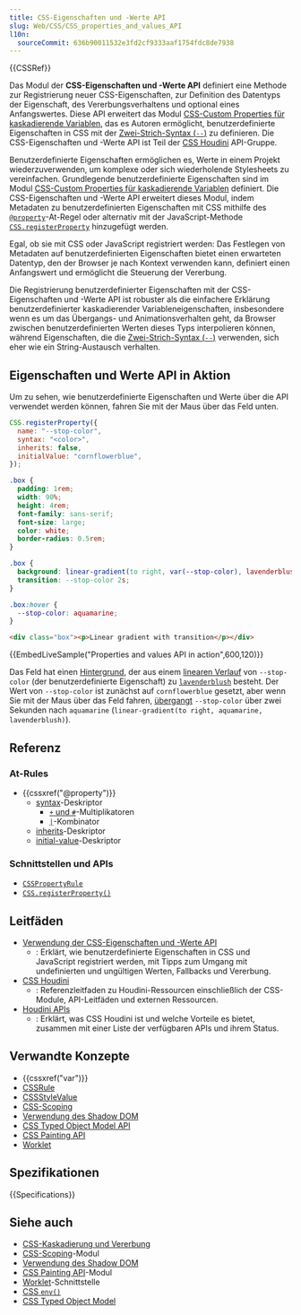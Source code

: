 ```yaml
---
title: CSS-Eigenschaften und -Werte API
slug: Web/CSS/CSS_properties_and_values_API
l10n:
  sourceCommit: 636b90011532e3fd2cf9333aaf1754fdc8de7938
---
```


{{CSSRef}}

Das Modul der **CSS-Eigenschaften und -Werte API** definiert eine Methode zur Registrierung neuer CSS-Eigenschaften, zur Definition des Datentyps der Eigenschaft, des Vererbungsverhaltens und optional eines Anfangswertes. Diese API erweitert das Modul [CSS-Custom Properties für kaskadierende Variablen](/de/docs/Web/CSS/CSS_cascading_variables), das es Autoren ermöglicht, benutzerdefinierte Eigenschaften in CSS mit der [Zwei-Strich-Syntax (`--`)](/de/docs/Web/CSS/--*) zu definieren. Die CSS-Eigenschaften und -Werte API ist Teil der [CSS Houdini](/de/docs/Web/API/Houdini_APIs) API-Gruppe.

Benutzerdefinierte Eigenschaften ermöglichen es, Werte in einem Projekt wiederzuverwenden, um komplexe oder sich wiederholende Stylesheets zu vereinfachen. Grundlegende benutzerdefinierte Eigenschaften sind im Modul [CSS-Custom Properties für kaskadierende Variablen](/de/docs/Web/CSS/CSS_cascading_variables) definiert. Die CSS-Eigenschaften und -Werte API erweitert dieses Modul, indem Metadaten zu benutzerdefinierten Eigenschaften mit CSS mithilfe des [`@property`](/de/docs/Web/CSS/@property)-At-Regel oder alternativ mit der JavaScript-Methode [`CSS.registerProperty`](/de/docs/Web/API/CSS/registerProperty_static) hinzugefügt werden.

Egal, ob sie mit CSS oder JavaScript registriert werden: Das Festlegen von Metadaten auf benutzerdefinierten Eigenschaften bietet einen erwarteten Datentyp, den der Browser je nach Kontext verwenden kann, definiert einen Anfangswert und ermöglicht die Steuerung der Vererbung.

Die Registrierung benutzerdefinierter Eigenschaften mit der CSS-Eigenschaften und -Werte API ist robuster als die einfachere Erklärung benutzerdefinierter kaskadierender Variableneigenschaften, insbesondere wenn es um das Übergangs- und Animationsverhalten geht, da Browser zwischen benutzerdefinierten Werten dieses Typs interpolieren können, während Eigenschaften, die die [Zwei-Strich-Syntax (`--`)](/de/docs/Web/CSS/--*) verwenden, sich eher wie ein String-Austausch verhalten.

## Eigenschaften und Werte API in Aktion

Um zu sehen, wie benutzerdefinierte Eigenschaften und Werte über die API verwendet werden können, fahren Sie mit der Maus über das Feld unten.

```js hidden
CSS.registerProperty({
  name: "--stop-color",
  syntax: "<color>",
  inherits: false,
  initialValue: "cornflowerblue",
});
```

```css hidden
.box {
  padding: 1rem;
  width: 90%;
  height: 4rem;
  font-family: sans-serif;
  font-size: large;
  color: white;
  border-radius: 0.5rem;
}

.box {
  background: linear-gradient(to right, var(--stop-color), lavenderblush);
  transition: --stop-color 2s;
}

.box:hover {
  --stop-color: aquamarine;
}
```

```html hidden
<div class="box"><p>Linear gradient with transition</p></div>
```

{{EmbedLiveSample("Properties and values API in action",600,120)}}

Das Feld hat einen [Hintergrund](/de/docs/Web/CSS/background), der aus einem [linearen Verlauf](/de/docs/Web/CSS/gradient/linear-gradient) von `--stop-color` (der benutzerdefinierte Eigenschaft) zu [`lavenderblush`](/de/docs/Web/CSS/named-color) besteht. Der Wert von `--stop-color` ist zunächst auf `cornflowerblue` gesetzt, aber wenn Sie mit der Maus über das Feld fahren, [übergangt](/de/docs/Web/CSS/transition) `--stop-color` über zwei Sekunden nach `aquamarine` (`linear-gradient(to right, aquamarine, lavenderblush)`).

## Referenz

### At-Rules

- {{cssxref("@property")}}
  - [syntax](/de/docs/Web/CSS/@property#descriptors)-Deskriptor
    - [`+` und `#`](/de/docs/Web/CSS/@property#descriptors)-Multiplikatoren
    - [`|`](/de/docs/Web/CSS/@property#descriptors)-Kombinator
  - [inherits](/de/docs/Web/CSS/@property#descriptors)-Deskriptor
  - [initial-value](/de/docs/Web/CSS/@property#descriptors)-Deskriptor

### Schnittstellen und APIs

- [`CSSPropertyRule`](/de/docs/Web/API/CSSPropertyRule)
- [`CSS.registerProperty()`](/de/docs/Web/API/CSS/registerProperty_static)

## Leitfäden

- [Verwendung der CSS-Eigenschaften und -Werte API](/de/docs/Web/API/CSS_Properties_and_Values_API/guide)
  - : Erklärt, wie benutzerdefinierte Eigenschaften in CSS und JavaScript registriert werden, mit Tipps zum Umgang mit undefinierten und ungültigen Werten, Fallbacks und Vererbung.
- [CSS Houdini](/de/docs/Web/CSS/CSS_properties_and_values_API/Houdini)
  - : Referenzleitfaden zu Houdini-Ressourcen einschließlich der CSS-Module, API-Leitfäden und externen Ressourcen.
- [Houdini APIs](/de/docs/Web/API/Houdini_APIs)
  - : Erklärt, was CSS Houdini ist und welche Vorteile es bietet, zusammen mit einer Liste der verfügbaren APIs und ihrem Status.

## Verwandte Konzepte

- {{cssxref("var")}}
- [CSSRule](/de/docs/Web/API/CSSRule)
- [CSSStyleValue](/de/docs/Web/API/CSSStyleValue)
- [CSS-Scoping](/de/docs/Web/CSS/CSS_scoping)
- [Verwendung des Shadow DOM](/de/docs/Web/API/Web_components/Using_shadow_DOM)
- [CSS Typed Object Model API](/de/docs/Web/API/CSS_Typed_OM_API)
- [CSS Painting API](/de/docs/Web/API/CSS_Painting_API)
- [Worklet](/de/docs/Web/API/Worklet)

## Spezifikationen

{{Specifications}}

## Siehe auch

- [CSS-Kaskadierung und Vererbung](/de/docs/Web/CSS/CSS_cascade)
- [CSS-Scoping](/de/docs/Web/CSS/CSS_scoping)-Modul
- [Verwendung des Shadow DOM](/de/docs/Web/API/Web_components/Using_shadow_DOM)
- [CSS Painting API](/de/docs/Web/API/CSS_Painting_API)-Modul
- [Worklet](/de/docs/Web/API/Worklet)-Schnittstelle
- [CSS `env()`](/de/docs/Web/CSS/env)
- [CSS Typed Object Model](/de/docs/Web/API/CSS_Typed_OM_API)
